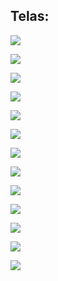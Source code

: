 ## Telas:

<img align="center"
    src="img_readme/tela1.png"/>

<img align="center"
    src="img_readme/tela2.png"/>

<img align="center"
    src="img_readme/tela3.png"/>

<img align="center"
    src="img_readme/tela4.png"/>

<img align="center"
    src="img_readme/tela5.png"/>

<img align="center"
    src="img_readme/tela6.png"/>

<img align="center"
    src="img_readme/tela7.png"/>

<img align="center"
    src="img_readme/tela8.png"/>

<img align="center"
    src="img_readme/tela9.png"/>

<img align="center"
    src="img_readme/tela10.png"/>

<img align="center"
    src="img_readme/tela11.png"/>

<img align="center"
    src="img_readme/tela12.png"/>

<img align="center"
    src="img_readme/tela13.png"/>
